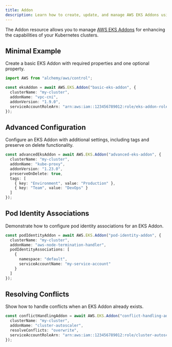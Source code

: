 ```yaml
---
title: Addon
description: Learn how to create, update, and manage AWS EKS Addons using Alchemy Cloud Control.
---
```



The Addon resource allows you to manage [AWS EKS Addons](https://docs.aws.amazon.com/eks/latest/userguide/) for enhancing the capabilities of your Kubernetes clusters.

## Minimal Example

Create a basic EKS Addon with required properties and one optional property.

```ts
import AWS from "alchemy/aws/control";

const eksAddon = await AWS.EKS.Addon("basic-eks-addon", {
  clusterName: "my-cluster",
  addonName: "vpc-cni",
  addonVersion: "1.9.0",
  serviceAccountRoleArn: "arn:aws:iam::123456789012:role/eks-addon-role"
});
```

## Advanced Configuration

Configure an EKS Addon with additional settings, including tags and preserve on delete functionality.

```ts
const advancedEksAddon = await AWS.EKS.Addon("advanced-eks-addon", {
  clusterName: "my-cluster",
  addonName: "kube-proxy",
  addonVersion: "1.23.0",
  preserveOnDelete: true,
  tags: [
    { key: "Environment", value: "Production" },
    { key: "Team", value: "DevOps" }
  ]
});
```

## Pod Identity Associations

Demonstrate how to configure pod identity associations for an EKS Addon.

```ts
const podIdentityAddon = await AWS.EKS.Addon("pod-identity-addon", {
  clusterName: "my-cluster",
  addonName: "aws-node-termination-handler",
  podIdentityAssociations: [
    {
      namespace: "default",
      serviceAccountName: "my-service-account"
    }
  ]
});
```

## Resolving Conflicts

Show how to handle conflicts when an EKS Addon already exists.

```ts
const conflictHandlingAddon = await AWS.EKS.Addon("conflict-handling-addon", {
  clusterName: "my-cluster",
  addonName: "cluster-autoscaler",
  resolveConflicts: "overwrite",
  serviceAccountRoleArn: "arn:aws:iam::123456789012:role/cluster-autoscaler-role"
});
```
